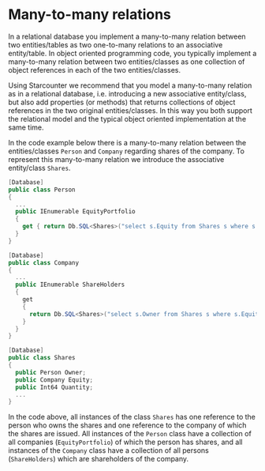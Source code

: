 # Many-to-many relations

In a relational database you implement a many-to-many relation between two entities/tables as two one-to-many relations to an associative entity/table. In object oriented programming code, you typically implement a many-to-many relation between two entities/classes as one collection of object references in each of the two entities/classes.

Using Starcounter we recommend that you model a many-to-many relation as in a relational database, i.e. introducing a new associative entity/class, but also add properties (or methods) that returns collections of object references in the two original entities/classes. In this way you both support the relational model and the typical object oriented implementation at the same time.

In the code example below there is a many-to-many relation between the entities/classes <code>Person</code> and <code>Company</code> regarding shares of the company. To represent this many-to-many relation we introduce the associative entity/class <code>Shares</code>.

```cs
[Database]
public class Person
{
  ...
  public IEnumerable EquityPortfolio
  {
    get { return Db.SQL<Shares>("select s.Equity from Shares s where s.Owner = ?", this);}
  }
}

[Database]
public class Company
{
  ...
  public IEnumerable ShareHolders
  {
    get
    {
      return Db.SQL<Shares>("select s.Owner from Shares s where s.Equity = ?", this);
    }
  }
}

[Database]
public class Shares
{
  public Person Owner;
  public Company Equity;
  public Int64 Quantity;
  ...
}
```

In the code above, all instances of the class <code>Shares</code> has one reference to the person who owns the shares and one reference to the company of which the shares are issued. All instances of the <code>Person</code> class have a collection of all companies (<code>EquityPortfolio</code>) of which the person has shares, and all instances of the <code>Company</code> class have a collection of all persons (<code>ShareHolders</code>) which are shareholders of the company.

